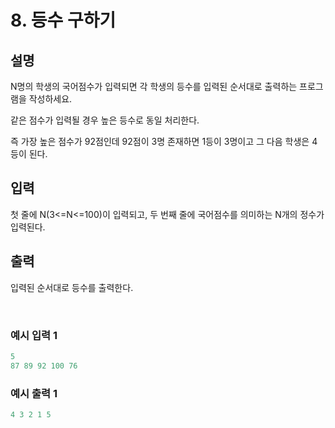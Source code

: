 # 8. 등수 구하기

## 설명

N명의 학생의 국어점수가 입력되면 각 학생의 등수를 입력된 순서대로 출력하는 프로그램을 작성하세요.

같은 점수가 입력될 경우 높은 등수로 동일 처리한다.

즉 가장 높은 점수가 92점인데 92점이 3명 존재하면 1등이 3명이고 그 다음 학생은 4등이 된다.

## 입력

첫 줄에 N(3<=N<=100)이 입력되고, 두 번째 줄에 국어점수를 의미하는 N개의 정수가 입력된다.

## 출력

입력된 순서대로 등수를 출력한다.

<br>

### 예시 입력 1

```java
5
87 89 92 100 76
```

### 예시 출력 1
```java
4 3 2 1 5
```